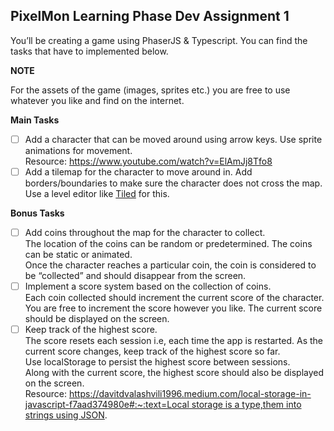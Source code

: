 ## PixelMon Learning Phase Dev Assignment 1

You’ll be creating a game using PhaserJS & Typescript. You can find the tasks that have to implemented below.

**NOTE**

For the assets of the game (images, sprites etc.) you are free to use whatever you like and find on the internet.

**Main Tasks**

- [ ]  Add a character that can be moved around using arrow keys. Use sprite animations for movement. <br>
Resource: https://www.youtube.com/watch?v=ElAmJj8Tfo8 
- [ ]  Add a tilemap for the character to move around in. Add borders/boundaries to make sure the character does not cross the map. <br>
Use a level editor like [Tiled](https://www.mapeditor.org/) for this.

**Bonus Tasks**

- [ ]  Add coins throughout the map for the character to collect. <br>
The location of the coins can be random or predetermined. The coins can be static or animated. <br>
Once the character reaches a particular coin, the coin is considered to be “collected” and should disappear from the screen.
- [ ]  Implement a score system based on the collection of coins. <br>
Each coin collected should increment the current score of the character. You are free to increment the score however you like. 
The current score should be displayed on the screen. 
- [ ]  Keep track of the highest score. <br>
The score resets each session i.e, each time the app is restarted. As the current score changes, keep track of the highest score so far. <br>
Use localStorage to persist the highest score between sessions. <br>
Along with the current score, the highest score should also be displayed on the screen. <br>
Resource: [https://davitdvalashvili1996.medium.com/local-storage-in-javascript-f7aad374980e#:~:text=Local storage is a type,them into strings using JSON](https://davitdvalashvili1996.medium.com/local-storage-in-javascript-f7aad374980e#:~:text=Local%20storage%20is%20a%20type,them%20into%20strings%20using%20JSON).
